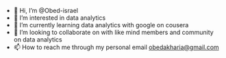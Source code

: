 - 👋 Hi, I’m @Obed-israel
- 👀 I’m interested in data analytics
- 🌱 I’m currently learning data analytics with google on cousera
- 💞️ I’m looking to collaborate on with like mind members and community on data analytics
- 📫 How to reach me through my personal email obedakharia@gmail.com
